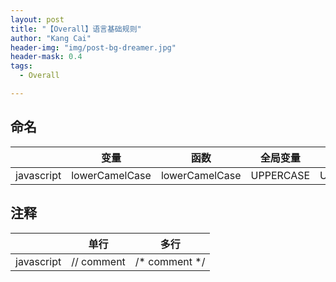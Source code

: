 ```yaml
---
layout: post
title: "【Overall】语言基础规则"
author: "Kang Cai"
header-img: "img/post-bg-dreamer.jpg"
header-mask: 0.4
tags:
  - Overall

---
```


## 命名

|       |   变量  | 函数 | 全局变量 | 常量 |
| :---: | :---: | :---:  | :---: | :---:  |
| javascript |  lowerCamelCase  | lowerCamelCase | UPPERCASE | UPPERCASE |

## 注释

|       |  单行 | 多行 | 
| :---: | :---: | :---: | 
| javascript |  // comment | /* comment */|
